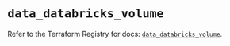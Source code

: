 # `data_databricks_volume`

Refer to the Terraform Registry for docs: [`data_databricks_volume`](https://registry.terraform.io/providers/databricks/databricks/1.64.1/docs/data-sources/volume).
